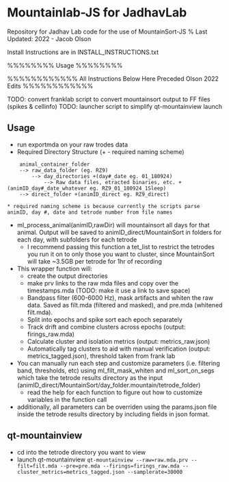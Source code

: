 Mountainlab-JS for JadhavLab
======

Repository for Jadhav Lab code for the use of MountainSort-JS
% Last Updated: 2022 - Jacob Olson

Install Instructions are in INSTALL_INSTRUCTIONS.txt

%%%%%%%% Usage %%%%%%%%



%%%%%%%%%%%% All Instructions Below Here Preceded Olson 2022 Edits %%%%%%%%%%%%

TODO: convert franklab script to convert mountainsort output to FF files (spikes & cellinfo)
TODO: launcher script to simplify qt-mountainview launch


Usage
------
* run exportmda on your raw trodes data
* Required Directory Structure (+ - required naming scheme)
```
    animal_container_folder
    --> raw_data_folder (eg. RZ9)
        --> day_directories +(day#_date eg. 01_180924)
            --> Raw data files, etracted binaries, etc. +(animID_day#_date_whatever eg. RZ9_01_180924_1Sleep)
    --> direct_folder +(animID_direct eg. RZ9_direct)
```
    * required naming scheme is because currently the scripts parse animID, day #, date and tetrode number from file names
* ml_process_animal(animID,rawDir) will mountainsort all days for that animal. Output will be saved to animID_direct/MountainSort in folders for each day, with subfolders for each tetrode
    * I recommend passing this function a tet_list to restrict the tetrodes you run it on to only those you want to cluster, since MountainSort will take ~3.5GB per tetrode for 1hr of recording
* This wrapper function will:
    * create the output directories
    * make prv links to the raw mda files and copy over the timestamps.mda (TODO: make it use a link to save space)
    * Bandpass filter (600-6000 Hz), mask artifacts and whiten  the raw data. Saved as filt.mda (filtered and masked), and pre.mda (whitened filt.mda).
    * Split into epochs and spike sort each epoch separately
    * Track drift and combine clusters across epochs (output: firings_raw.mda)
    * Calculate cluster and isolation metrics (output: metrics_raw.json)
    * Automatically tag clusters to aid with manual verification (output: metrics_tagged.json), threshold taken from frank lab
* You can manually run each step and customize parameters (i.e. filtering band, thresholds, etc) using ml_filt_mask_whiten and ml_sort_on_segs which take the tetrode results directory as the input (animID_direct/MountainSort/day_folder.mountain/tetrode_folder)
    * read the help for each function to figure out how to customize variables in the function call
* additionally, all parameters  can be overriden using the params.json file inside the tetrode results directory by including fields in json format.

qt-mountainview
------
* cd into the tetrode directory you want to view
* launch qt-mountainview
    `qt-mountainview --raw=raw.mda.prv --filt=filt.mda --pre=pre.mda --firings=firings_raw.mda --cluster_metrics=metrics_tagged.json --samplerate=30000`
